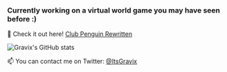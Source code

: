 ### Currently working on a virtual world game you may have seen before :)

🐧 Check it out here! [Club Penguin Rewritten](https://play.cprewritten.net/)

![Gravix's GitHub stats](https://github-readme-stats.vercel.app/api?username=ItsGravix&show_icons=true&count_private=true)


📫 You can contact me on Twitter: [@ItsGravix](https://twitter.com/ItsGravix)
<!--
**ItsGravix/ItsGravix** is a ✨ _special_ ✨ repository because its `README.md` (this file) appears on your GitHub profile.

Here are some ideas to get you started:

- 🔭 I’m currently working on ...
- 🌱 I’m currently learning ...
- 👯 I’m looking to collaborate on ...
- 🤔 I’m looking for help with ...
- 💬 Ask me about ...
- 📫 How to reach me: ...
- 😄 Pronouns: ...
- ⚡ Fun fact: ...
-->
